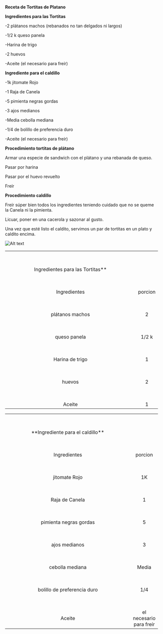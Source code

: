 **Receta de Tortitas de Platano**

**Ingredientes para las Tortitas**

-2 plátanos machos (rebanados no tan delgados ni largos)

-1/2 k  queso panela

-Harina de trigo 

-2 huevos

-Aceite (el necesario para freír)

**Ingrediente para el caldillo**

-1k jitomate Rojo

-1 Raja de Canela

-5 pimienta negras gordas

-3 ajos medianos

-Media cebolla mediana

-1/4 de bolillo de preferencia duro

-Aceite (el necesario para freír) 

**Procedimiento tortitas de plátano**

Armar una especie de sandwich con el plátano y una rebanada de queso.

Pasar por harina

Pasar por el huevo revuelto

Freír

**Procedimiento caldillo**

Freír súper bien todos los ingredientes teniendo cuidado que no se queme la Canela ni la pimienta.

Licuar, poner en una cacerola y sazonar al gusto.

Una vez que esté listo el caldito, servimos un par de tortitas en un plato y caldito encima.


![Alt text](https://i.ytimg.com/vi/YBfk5UjhtNQ/maxresdefault.jpg "Imagen Torta")

<table style="width: 100%; text-align: center;">
<tr>
    <td colspan="3" style="width: 100%; padding-top: 50px;">Ingredientes para las Tortitas**</td>
  </tr>
  <tr>
    <td colspan="3" style="width: 100%; padding-top: 50px;">Ingredientes</td>
    <td colspan="3" style="width: 100%; padding-top: 50px;">porcion</td>
    
  </tr>
  <tr>
    <td colspan="3" style="width: 100%; padding-top: 50px;">plátanos machos</td>
    <td colspan="3" style="width: 100%; padding-top: 50px;">2</td>
    
  </tr>
  <tr>
    <td  colspan="3" style="width: 100%; padding-top: 50px;">queso panela</td>
    <td colspan="3" style="width: 100%; padding-top: 50px;">1/2 k</td>
    
  </tr>
<tr>
    <td  colspan="3" style="width: 100%; padding-top: 50px;">Harina de trigo</td>
    <td colspan="3" style="width: 100%; padding-top: 50px;">1</td>
    
  </tr>
<tr>
    <td  colspan="3" style="width: 100%; padding-top: 50px;">huevos</td>
    <td colspan="3" style="width: 100%; padding-top: 50px;">2</td>
    
  </tr>
<tr>
    <td  colspan="3" style="width: 100%; padding-top: 50px;">Aceite</td>
    <td colspan="3" style="width: 100%; padding-top: 50px;">1</td>
    
  </tr>
</table>

<table style="width: 100%; text-align: center;">
<tr>
    <td colspan="3" style="width: 100%; padding-top: 50px;">**Ingrediente para el caldillo**</td>
  </tr>
  <tr>
    <td colspan="3" style="width: 100%; padding-top: 50px;">Ingredientes</td>
    <td colspan="3" style="width: 100%; padding-top: 50px;">porcion</td>
    
  </tr>
  <tr>
    <td colspan="3" style="width: 100%; padding-top: 50px;">jitomate Rojo</td>
    <td colspan="3" style="width: 100%; padding-top: 50px;">1K</td>
    
  </tr>
  <tr>
    <td  colspan="3" style="width: 100%; padding-top: 50px;">Raja de Canela</td>
    <td colspan="3" style="width: 100%; padding-top: 50px;">1</td>
    
  </tr>
<tr>
    <td  colspan="3" style="width: 100%; padding-top: 50px;">pimienta negras gordas</td>
    <td colspan="3" style="width: 100%; padding-top: 50px;">5</td>
    
  </tr>
<tr>
    <td  colspan="3" style="width: 100%; padding-top: 50px;">ajos medianos</td>
    <td colspan="3" style="width: 100%; padding-top: 50px;">3</td>
    
  </tr>
<tr>
    <td  colspan="3" style="width: 100%; padding-top: 50px;">cebolla mediana</td>
    <td colspan="3" style="width: 100%; padding-top: 50px;">Media</td>
    
  </tr>
<tr>
    <td  colspan="3" style="width: 100%; padding-top: 50px;">bolillo de preferencia duro</td>
    <td colspan="3" style="width: 100%; padding-top: 50px;">1/4</td>
    
  </tr>
<tr>
    <td  colspan="3" style="width: 100%; padding-top: 50px;">Aceite</td>
    <td colspan="3" style="width: 100%; padding-top: 50px;">el necesario para freír</td>
    
  </tr>
</table>